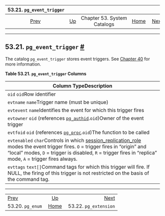 <!--?xml version="1.0" encoding="UTF-8" standalone="no"?-->

|            53.21. `pg_event_trigger`           |                                                   |                             |                                                       |                                                          |
| :--------------------------------------------: | :------------------------------------------------ | :-------------------------: | ----------------------------------------------------: | -------------------------------------------------------: |
| [Prev](catalog-pg-enum.html "53.20. pg_enum")  | [Up](catalogs.html "Chapter 53. System Catalogs") | Chapter 53. System Catalogs | [Home](index.html "PostgreSQL 17devel Documentation") |  [Next](catalog-pg-extension.html "53.22. pg_extension") |

***

## 53.21. `pg_event_trigger` [#](#CATALOG-PG-EVENT-TRIGGER)

[]()

The catalog `pg_event_trigger` stores event triggers. See [Chapter 40](event-triggers.html "Chapter 40. Event Triggers") for more information.

**Table 53.21. `pg_event_trigger` Columns**

| Column TypeDescription                                                                                                                                                                                                                                                                                     |
| ---------------------------------------------------------------------------------------------------------------------------------------------------------------------------------------------------------------------------------------------------------------------------------------------------------- |
| `oid` `oid`Row identifier                                                                                                                                                                                                                                                                                  |
| `evtname` `name`Trigger name (must be unique)                                                                                                                                                                                                                                                              |
| `evtevent` `name`Identifies the event for which this trigger fires                                                                                                                                                                                                                                         |
| `evtowner` `oid` (references [`pg_authid`](catalog-pg-authid.html "53.8. pg_authid").`oid`)Owner of the event trigger                                                                                                                                                                                      |
| `evtfoid` `oid` (references [`pg_proc`](catalog-pg-proc.html "53.39. pg_proc").`oid`)The function to be called                                                                                                                                                                                             |
| `evtenabled` `char`Controls in which [session\_replication\_role](runtime-config-client.html#GUC-SESSION-REPLICATION-ROLE) modes the event trigger fires. `O` = trigger fires in “origin” and “local” modes, `D` = trigger is disabled, `R` = trigger fires in “replica” mode, `A` = trigger fires always. |
| `evttags` `text[]`Command tags for which this trigger will fire. If NULL, the firing of this trigger is not restricted on the basis of the command tag.                                                                                                                                                    |

***

|                                                |                                                       |                                                          |
| :--------------------------------------------- | :---------------------------------------------------: | -------------------------------------------------------: |
| [Prev](catalog-pg-enum.html "53.20. pg_enum")  |   [Up](catalogs.html "Chapter 53. System Catalogs")   |  [Next](catalog-pg-extension.html "53.22. pg_extension") |
| 53.20. `pg_enum`                               | [Home](index.html "PostgreSQL 17devel Documentation") |                                    53.22. `pg_extension` |
